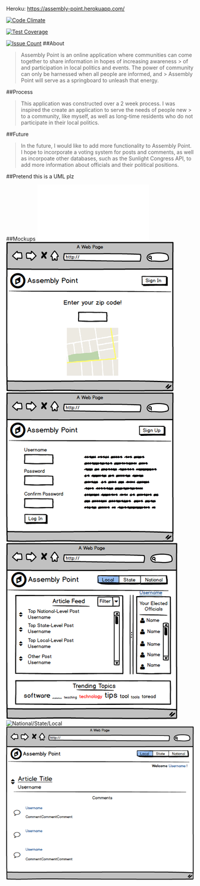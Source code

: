 Heroku: https://assembly-point.herokuapp.com/

[![Code Climate](https://codeclimate.com/repos/57390395311970069500a4c6/badges/ea078f320bc47883926f/gpa.svg)](https://codeclimate.com/repos/57390395311970069500a4c6/feed)

[![Test Coverage](https://codeclimate.com/repos/57390395311970069500a4c6/badges/ea078f320bc47883926f/coverage.svg)](https://codeclimate.com/repos/57390395311970069500a4c6/coverage)

[![Issue Count](https://codeclimate.com/repos/57390395311970069500a4c6/badges/ea078f320bc47883926f/issue_count.svg)](https://codeclimate.com/repos/57390395311970069500a4c6/feed)
##About

> Assembly Point is an online application where communities can come together to share information in hopes of increasing awareness > of and participation in local politics and events. The power of community can only be harnessed when all people are informed, and > Assembly Point will serve as a springboard to unleash that energy.

##Process

> This application was constructed over a 2 week process. I was inspired the create an application to serve the needs of people new > to a community, like myself, as well as long-time residents who do not participate in their local politics.

##Future

> In the future, I would like to add more functionality to Assembly Point. I hope to incorporate a voting system for posts and
> comments, as well as incorpoate other databases, such as the Sunlight Congress API, to add more information about officials and
> their political positions.

##Pretend this is a UML plz

##Mockups
![UML](erd.pdf)
![Sign Up Screen](app/assets/images/sign_up_screen.png)
![Login Screen](app/assets/images/login_screen.png)
![Dashboard](app/assets/images/Dashboard.png)
![National/State/Local](app/assets/images/National_State_Local_dash.png)
![Post Show](app/assets/images/Single_Article_Show_Page.png)
